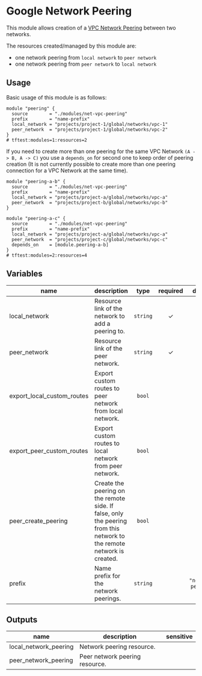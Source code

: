 # Google Network Peering

This module allows creation of a [VPC Network Peering](https://cloud.google.com/vpc/docs/vpc-peering) between two networks.

The resources created/managed by this module are:

- one network peering from `local network` to `peer network`
- one network peering from `peer network` to `local network`

## Usage

Basic usage of this module is as follows:

```hcl
module "peering" {
  source        = "./modules/net-vpc-peering"
  prefix        = "name-prefix"
  local_network = "projects/project-1/global/networks/vpc-1"
  peer_network  = "projects/project-1/global/networks/vpc-2"
}
# tftest:modules=1:resources=2
```

If you need to create more than one peering for the same VPC Network `(A -> B, A -> C)` you use a `depends_on` for second one to keep order of peering creation (It is not currently possible to create more than one peering connection for a VPC Network at the same time).

```hcl
module "peering-a-b" {
  source        = "./modules/net-vpc-peering"
  prefix        = "name-prefix"
  local_network = "projects/project-a/global/networks/vpc-a"
  peer_network  = "projects/project-b/global/networks/vpc-b"
}

module "peering-a-c" {
  source        = "./modules/net-vpc-peering"
  prefix        = "name-prefix"
  local_network = "projects/project-a/global/networks/vpc-a"
  peer_network  = "projects/project-c/global/networks/vpc-c"
  depends_on    = [module.peering-a-b]
}
# tftest:modules=2:resources=4
```

<!-- BEGIN TFDOC -->

## Variables

| name | description | type | required | default |
|---|---|:---:|:---:|:---:|
| local_network | Resource link of the network to add a peering to. | <code>string</code> | ✓ |  |
| peer_network | Resource link of the peer network. | <code>string</code> | ✓ |  |
| export_local_custom_routes | Export custom routes to peer network from local network. | <code>bool</code> |  | <code>false</code> |
| export_peer_custom_routes | Export custom routes to local network from peer network. | <code>bool</code> |  | <code>false</code> |
| peer_create_peering | Create the peering on the remote side. If false, only the peering from this network to the remote network is created. | <code>bool</code> |  | <code>true</code> |
| prefix | Name prefix for the network peerings. | <code>string</code> |  | <code>&#34;network-peering&#34;</code> |

## Outputs

| name | description | sensitive |
|---|---|:---:|
| local_network_peering | Network peering resource. |  |
| peer_network_peering | Peer network peering resource. |  |


<!-- END TFDOC -->
